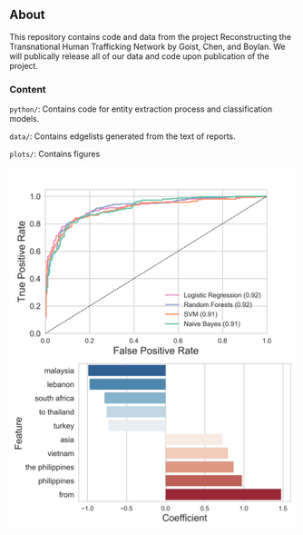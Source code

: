 ## About
This repository contains code and data from the project Reconstructing the Transnational Human Trafficking Network by Goist, Chen, and Boylan. We will publically release all of our data and code upon publication of the project.

### Content
`python/`: Contains code for entity extraction process and classification models.

`data/`: Contains edgelists generated from the text of reports.

`plots/`: Contains figures

<img src='plots/ROC_curve.png'>

<img src='plots/coefplot.png'>
